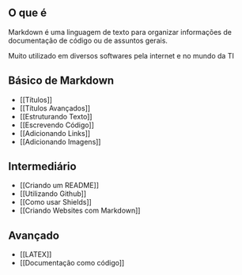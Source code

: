 ## O que é

Markdown é uma linguagem de texto para organizar informações de documentação de código ou de assuntos gerais.

Muito utilizado em diversos softwares pela internet e no mundo da TI

## Básico de Markdown

- [[Títulos]]
- [[Títulos Avançados]]
- [[Estruturando Texto]]
- [[Escrevendo Código]]
- [[Adicionando Links]]
- [[Adicionando Imagens]]

## Intermediário

- [[Criando um README]]
- [[Utilizando Github]]
- [[Como usar Shields]]
- [[Criando Websites com Markdown]]
## Avançado

- [[LATEX]]
- [[Documentação como código]]